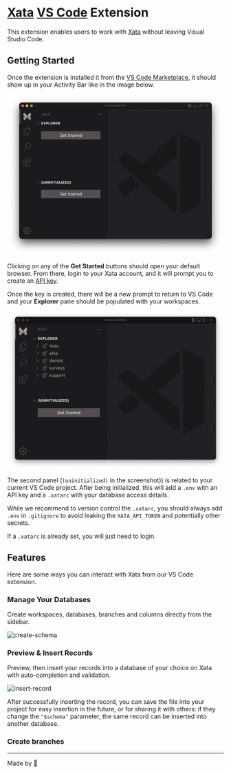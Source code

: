 # [Xata](https://xata.io) [VS Code](https://code.visualstudio.com/) Extension

This extension enables users to work with [Xata](https://xata.io) without leaving Visual Studio Code.

## Getting Started

Once the extension is installed it from the [VS Code Marketplace](), it should show up in your Activity Bar like in the image below.

![Setup view for the VSCode Extension](https://github.com/xataio/vscode-extension/raw/main/doc/get-started-view.png)

Clicking on any of the **Get Started** buttons should open your default browser. From there, login to your Xata account, and it will prompt you to create an [API key](https://docs.xata.io/concepts/api-keys).

Once the key is created, there will be a new prompt to return to VS Code and your **Explorer** pane should be populated with your workspaces.

![List of workspaces on Xata VSCode Extension](https://github.com/xataio/vscode-extension/raw/main/doc/workspaces-view.png)

The second panel (`(uninitialized)` in the screenshot)) is related to your current VS Code project. After being initialized, this will add a `.env` with an API key and a `.xatarc` with your database access details.

While we recommend to version control the `.xatarc`, you should always add `.env` in `.gitignore` to avoid leaking the `XATA_API_TOKEN` and potentially other secrets.

If a `.xatarc` is already set, you will just need to login.

## Features

Here are some ways you can interact with Xata from our VS Code extension.

### Manage Your Databases

Create workspaces, databases, branches and columns directly from the sidebar.

![create-schema](https://github.com/xataio/vscode-extension/raw/main/doc/create-schema.gif)

### Preview & Insert Records

Preview, then insert your records into a database of your choice on Xata with auto-completion and validation.

![insert-record](https://github.com/xataio/vscode-extension/raw/main/doc/insert-preview-records.gif)

After successfully inserting the record, you can save the file into your project for easy insertion in the future, or for sharing it with others: if they change the `"$schema"` parameter, the same record can be inserted into another database.

### Create branches

---

Made by 🦋
